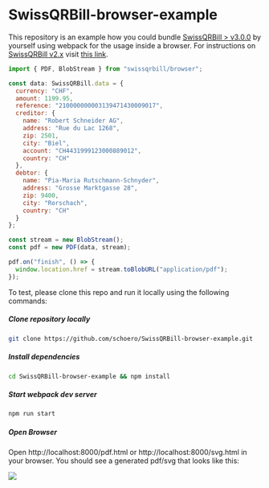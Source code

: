# SwissQRBill-browser-example

This repository is an example how you could bundle [SwissQRBill > v3.0.0](https://github.com/schoero/SwissQRBill/) by yourself using webpack for the usage inside a browser. For instructions on [SwissQRBill v2.x](https://github.com/schoero/SwissQRBill/tree/v2.4.2) visit [this link](https://github.com/schoero/SwissQRBill-browser-example/tree/v2). 

```js
import { PDF, BlobStream } from "swissqrbill/browser";

const data: SwissQRBill.data = {
  currency: "CHF",
  amount: 1199.95,
  reference: "210000000003139471430009017",
  creditor: {
    name: "Robert Schneider AG",
    address: "Rue du Lac 1268",
    zip: 2501,
    city: "Biel",
    account: "CH4431999123000889012",
    country: "CH"
  },
  debtor: {
    name: "Pia-Maria Rutschmann-Schnyder",
    address: "Grosse Marktgasse 28",
    zip: 9400,
    city: "Rorschach",
    country: "CH"
  }
};

const stream = new BlobStream();
const pdf = new PDF(data, stream);

pdf.on("finish", () => {
  window.location.href = stream.toBlobURL("application/pdf");
});
```

To test, please clone this repo and run it locally using the following commands:

##### Clone repository locally

```bash
git clone https://github.com/schoero/SwissQRBill-browser-example.git
```

##### Install dependencies

```bash
cd SwissQRBill-browser-example && npm install
```

##### Start webpack dev server

```bash
npm run start
```

##### Open Browser

Open http://localhost:8000/pdf.html or http://localhost:8000/svg.html in your browser. You should see a generated pdf/svg that looks like this:

[<img src="https://raw.githubusercontent.com/schoero/SwissQRBill/master/assets/qrbill.png">](https://github.com/schoero/SwissQRBill/blob/master/assets/qrbill.pdf)
